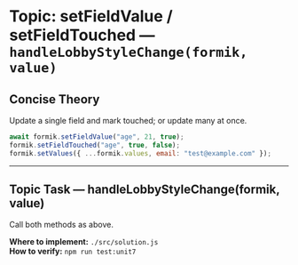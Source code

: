 # Topic: setFieldValue / setFieldTouched — `handleLobbyStyleChange(formik, value)`

## Concise Theory
Update a single field and mark touched; or update many at once.
```jsx
await formik.setFieldValue("age", 21, true);
formik.setFieldTouched("age", true, false);
formik.setValues({ ...formik.values, email: "test@example.com" });
```

---

## Topic Task — **handleLobbyStyleChange(formik, value)**
Call both methods as above.

**Where to implement:** `./src/solution.js`  
**How to verify:** `npm run test:unit7`
